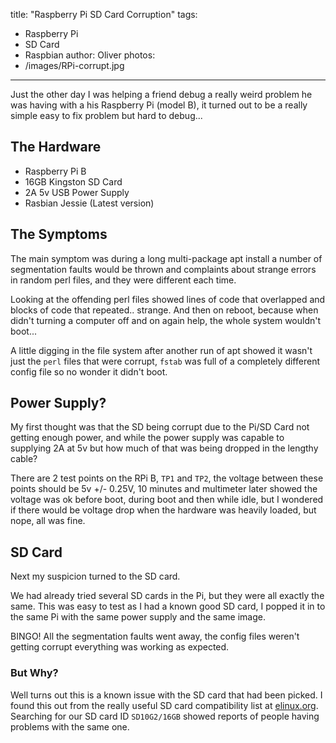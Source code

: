 title: "Raspberry Pi SD Card Corruption"
tags:
- Raspberry Pi
- SD Card
- Raspbian
author: Oliver
photos:
- /images/RPi-corrupt.jpg
---

Just the other day I was helping a friend debug a really weird problem he was having with a his Raspberry Pi (model B),
it turned out to be a really simple easy to fix problem but hard to debug... 

<!-- more -->

## The Hardware

* Raspberry Pi B
* 16GB Kingston SD Card
* 2A 5v USB Power Supply
* Rasbian Jessie (Latest version)

## The Symptoms

The main symptom was during a long multi-package apt install a number of segmentation faults would be thrown and
complaints about strange errors in random perl files, and they were different each time.

Looking at the offending perl files showed lines of code that overlapped and blocks of code that repeated.. strange.
And then on reboot, because when didn't turning a computer off and on again help, the whole system wouldn't boot...

A little digging in the file system after another run of apt showed it wasn't just the `perl` files that were corrupt, 
`fstab` was full of a completely different config file so no wonder it didn't boot.


## Power Supply?

My first thought was that the SD being corrupt due to the Pi/SD Card not getting enough power, and while the
power supply was capable to supplying 2A at 5v but how much of that was being dropped in the lengthy cable?

There are 2 test points on the RPi B, `TP1` and `TP2`, the voltage between these points should be 5v +/- 0.25V,
10 minutes and multimeter later showed the voltage was ok before boot, during boot and then while idle, but I wondered
if there would be voltage drop when the hardware was heavily loaded, but nope, all was fine.


## SD Card

Next my suspicion turned to the SD card.

We had already tried several SD cards in the Pi, but they were all exactly the same. This was easy to test as I had a
known good SD card, I popped it in to the same Pi with the same power supply and the same image.

BINGO! All the segmentation faults went away, the config files weren't getting corrupt everything was working
as expected.

### But Why?

Well turns out this is a known issue with the SD card that had been picked. I found this out from the really useful SD
card compatibility list at [elinux.org](http://elinux.org/RPi_SD_cards). Searching for our SD card ID `SD10G2/16GB`
showed reports of people having problems with the same one.

